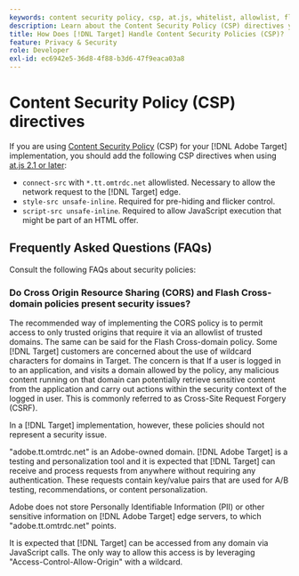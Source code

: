 ```yaml
---
keywords: content security policy, csp, at.js, whitelist, allowlist, flicker, pre-hide, pre-hiding, prehiding, content security policy0
description: Learn about the Content Security Policy (CSP) directives you should add when using [!DNL Adobe Target].
title: How Does [!DNL Target] Handle Content Security Policies (CSP)?
feature: Privacy & Security
role: Developer
exl-id: ec6942e5-36d8-4f88-b3d6-47f9eaca03a8
---
```

# Content Security Policy (CSP) directives

If you are using [Content Security Policy](https://en.wikipedia.org/wiki/Content_Security_Policy) (CSP) for your [!DNL Adobe Target] implementation, you should add the following CSP directives when using [at.js 2.1 or later](../../implement/client-side/atjs/target-atjs-versions.md):

* `connect-src` with `*.tt.omtrdc.net` allowlisted. Necessary to allow the network request to the [!DNL Target] edge.
* `style-src unsafe-inline`. Required for pre-hiding and flicker control.
* `script-src unsafe-inline`.  Required to allow JavaScript execution that might be part of an HTML offer.

## Frequently Asked Questions (FAQs)

Consult the following FAQs about security policies:

### Do Cross Origin Resource Sharing (CORS) and Flash Cross-domain policies present security issues?

The recommended way of implementing the CORS policy is to permit access to only trusted origins that require it via an allowlist of trusted domains. The same can be said for the Flash Cross-domain policy. Some [!DNL Target] customers are concerned about the use of wildcard characters for domains in Target. The concern is that If a user is logged in to an application, and visits a domain allowed by the policy, any malicious content running on that domain can potentially retrieve sensitive content from the application and carry out actions within the security context of the logged in user. This is commonly referred to as Cross-Site Request Forgery (CSRF).

In a [!DNL Target] implementation, however, these policies should not represent a security issue.

"adobe.tt.omtrdc.net" is an Adobe-owned domain. [!DNL Adobe Target] is a testing and personalization tool and it is expected that [!DNL Target] can receive and process requests from anywhere without requiring any authentication. These requests contain key/value pairs that are used for A/B testing, recommendations, or content personalization.

Adobe does not store Personally Identifiable Information (PII) or other sensitive information on [!DNL Adobe Target] edge servers, to which "adobe.tt.omtrdc.net" points.

It is expected that [!DNL Target] can be accessed from any domain via JavaScript calls. The only way to allow this access is by leveraging "Access-Control-Allow-Origin" with a wildcard.
